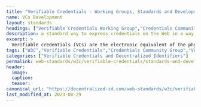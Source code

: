 ```yaml
---
title: "Verifiable Credentials - Working Groups, Standards and Development"
name: VCs Development
layout: standards
headings: ["Verifiable Credentials Working Group","Credentials Community Group","Claims and Credentials Working Group","Varieties","Technology","User Experience"]
description: a standard way to express credentials on the Web in a way that is cryptographically secure, privacy respecting, and machine-verifiable.
excerpt: >
  Verifiable credentials (VCs) are the electronic equivalent of the physical credentials that we all possess today, such as: plastic cards, passports, driving licenses, qualifications and awards, etc. The data model for verifiable credentials is a World Wide Web Consortium Recommendation, "Verifiable Credentials Data Model 1.0 - Expressing verifiable information on the Web" published 19 November 2019.
tags: ["W3C","Verifiable Credentials","Credentials Community Group","VC-WG","JSON-LD","OAuth","FIDO","Claims and Credentials WG"]
categories: ["Verifiable Credentials and Decentralized Identifiers"]
permalink: web-standards/w3c/verifiable-credentials/standards-and-development/
header:
  image:
  caption:
  teaser: 
canonical_url: "https://decentralized-id.com/web-standards/w3c/verifiable-credentials/standards-and-development/"
last_modified_at: 2023-08-29
---
```


